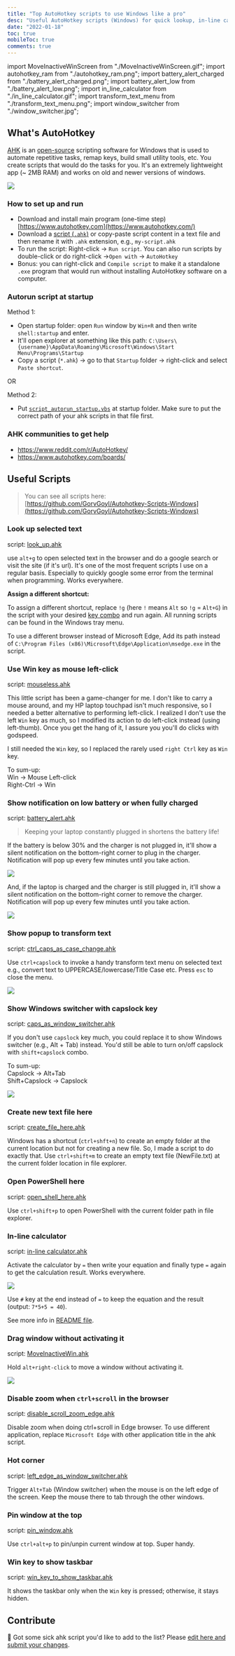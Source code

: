 ```yaml
---
title: "Top AutoHotkey scripts to use Windows like a pro"
desc: "Useful AutoHotkey scripts (Windows) for quick lookup, in-line calculator, remap keys, battery alert, and more"
date: "2022-01-18"
toc: true
mobileToc: true
comments: true
---
```


import MoveInactiveWinScreen from "./MoveInactiveWinScreen.gif";
import autohotkey_ram from "./autohotkey_ram.png";
import battery_alert_charged from "./battery_alert_charged.png";
import battery_alert_low from "./battery_alert_low.png";
import in_line_calculator from "./in_line_calculator.gif";
import transform_text_menu from "./transform_text_menu.png";
import window_switcher from "./window_switcher.jpg";

## What's AutoHotkey

[AHK](https://www.autohotkey.com) is an [open-source](https://github.com/Lexikos/AutoHotkey_L) scripting software for Windows that is used to automate repetitive tasks, remap keys, build small utility tools, etc. You create scripts that would do the tasks for you. It's an extremely lightweight app (~ 2MB RAM) and works on old and newer versions of windows.

<Img src={autohotkey_ram} type="ss" caption="" />

### How to set up and run

- Download and install main program (one-time step) [https://www.autohotkey.com](https://www.autohotkey.com/)
- Download a [script (`.ahk`)](#useful-scripts) or copy-paste script content in a text file and then rename it with `.ahk` extension, e.g., `my-script.ahk`
- To run the script: Right-click -> `Run script`.
  You can also run scripts by double-click or do right-click ->`Open with` -> `AutoHotkey`
- Bonus: you can right-click and `Compile script` to make it a standalone `.exe` program that would run without installing AutoHotkey software on a computer.

### Autorun script at startup

Method 1:

- Open startup folder: open `Run` window by `Win+R` and then write `shell:startup` and enter.
- It'll open explorer at something like this path: `C:\Users\{username}\AppData\Roaming\Microsoft\Windows\Start Menu\Programs\Startup`
- Copy a script (`*.ahk`) -> go to that `Startup` folder -> right-click and select `Paste shortcut`.

OR

Method 2:

- Put [`script_autorun_startup.vbs`](https://github.com/GorvGoyl/Autohotkey-Scripts-Windows/blob/master/script_autorun_startup.vbs) at startup folder. Make sure to put the correct path of your ahk scripts in that file first.

### AHK communities to get help

- https://www.reddit.com/r/AutoHotkey/
- https://www.autohotkey.com/boards/

## Useful Scripts

> You can see all scripts here: [https://github.com/GorvGoyl/Autohotkey-Scripts-Windows](https://github.com/GorvGoyl/Autohotkey-Scripts-Windows)

### Look up selected text

script: [look_up.ahk](https://github.com/GorvGoyl/Autohotkey-Scripts-Windows/blob/master/look_up.ahk)

use `alt+g` to open selected text in the browser and do a google search or visit the site (if it's url). It's one of the most frequent scripts I use on a regular basis. Especially to quickly google some error from the terminal when programming. Works everywhere.

**Assign a different shortcut:**

To assign a different shortcut, replace `!g` (here `!` means `Alt` so `!g` = `Alt+G`) in the script with your desired [key combo](https://www.autohotkey.com/docs/Hotkeys.htm#Symbols) and run again. All running scripts can be found in the Windows tray menu.

To use a different browser instead of Microsoft Edge, Add its path instead of `C:\Program Files (x86)\Microsoft\Edge\Application\msedge.exe` in the script.

### Use Win key as mouse left-click

script: [mouseless.ahk](https://github.com/GorvGoyl/Autohotkey-Scripts-Windows/blob/master/mouseless.ahk)

This little script has been a game-changer for me. I don't like to carry a mouse around, and my HP laptop touchpad isn't much responsive, so I needed a better alternative to performing left-click. I realized I don't use the left `Win` key as much, so I modified its action to do left-click instead (using left-thumb). Once you get the hang of it, I assure you you'll do clicks with godspeed.

I still needed the `Win` key, so I replaced the rarely used `right Ctrl` key as `Win` key.

To sum-up:  
Win → Mouse Left-click  
Right-Ctrl → Win

### Show notification on low battery or when fully charged

script: [battery_alert.ahk](https://github.com/GorvGoyl/Autohotkey-Scripts-Windows/blob/master/battery_alert.ahk)

> Keeping your laptop constantly plugged in shortens the battery life!

If the battery is below 30% and the charger is not plugged in, it'll show a silent notification on the bottom-right corner to plug in the charger. Notification will pop up every few minutes until you take action.

<Img src={battery_alert_low} type="ss" caption="" />

And, if the laptop is charged and the charger is still plugged in, it'll show a silent notification on the bottom-right corner to remove the charger. Notification will pop up every few minutes until you take action.

<Img src={battery_alert_charged} type="ss" caption="" />

### Show popup to transform text

script: [ctrl_caps_as_case_change.ahk](https://github.com/GorvGoyl/Autohotkey-Scripts-Windows/blob/master/ctrl_caps_as_case_change.ahk)

Use `ctrl+capslock` to invoke a handy transform text menu on selected text e.g., convert text to UPPERCASE/lowercase/Title Case etc. Press `esc` to close the menu.

<Img src={transform_text_menu} type="ss" caption="" />

### Show Windows switcher with capslock key

script: [caps_as_window_switcher.ahk](https://github.com/GorvGoyl/Autohotkey-Scripts-Windows/blob/master/caps_as_window_switcher.ahk)

If you don't use `capslock` key much, you could replace it to show Windows switcher (e.g., Alt + Tab) instead. You'd still be able to turn on/off capslock with `shift+capslock` combo.

To sum-up:  
Capslock → Alt+Tab  
Shift+Capslock → Capslock

<Img src={window_switcher} type="ss" caption="" />

### Create new text file here

script: [create_file_here.ahk](https://github.com/GorvGoyl/Autohotkey-Scripts-Windows/blob/master/create_file_here.ahk)

Windows has a shortcut (`ctrl+shft+n`) to create an empty folder at the current location but not for creating a new file. So, I made a script to do exactly that. Use `ctrl+shift+m` to create an empty text file (NewFile.txt) at the current folder location in file explorer.

### Open PowerShell here

script: [open_shell_here.ahk](https://github.com/GorvGoyl/Autohotkey-Scripts-Windows/blob/master/open_shell_here.ahk)

Use `ctrl+shift+p` to open PowerShell with the current folder path in file explorer.

### In-line calculator

script: [in-line calculator.ahk](https://github.com/GorvGoyl/Autohotkey-Scripts-Windows/blob/master/in-line-calculator/in-line%20calculator.ahk)

Activate the calculator by `=` then write your equation and finally type `=` again to get the calculation result. Works everywhere.

<Img src={in_line_calculator} type="ss" caption="" />

Use `#` key at the end instead of `=` to keep the equation and the result (output: `7*5+5 = 40`).

See more info in [README file](https://github.com/GorvGoyl/Autohotkey-Scripts-Windows/blob/master/in-line-calculator/readme.md).

### Drag window without activating it

script: [MoveInactiveWin.ahk](https://github.com/GorvGoyl/Autohotkey-Scripts-Windows/blob/master/move-inactive-window-alt-leftclick/MoveInactiveWin.ahk)

Hold `alt+right-click` to move a window without activating it.

<Img src={MoveInactiveWinScreen} type="ss" caption="" />

### Disable zoom when `ctrl+scroll` in the browser

script: [disable_scroll_zoom_edge.ahk](https://github.com/GorvGoyl/Autohotkey-Scripts-Windows/blob/master/disable_scroll_zoom_edge.ahk)

Disable zoom when doing ctrl+scroll in Edge browser. To use different application, replace `Microsoft Edge` with other application title in the ahk script.

### Hot corner

script: [left_edge_as_window_switcher.ahk](https://github.com/GorvGoyl/Autohotkey-Scripts-Windows/blob/master/left_edge_as_window_switcher.ahk)

Trigger `Alt+Tab` (Window switcher) when the mouse is on the left edge of the screen. Keep the mouse there to tab through the other windows.

### Pin window at the top

script: [pin_window.ahk](https://github.com/GorvGoyl/Autohotkey-Scripts-Windows/blob/master/pin_window.ahk)

Use `ctrl+alt+p` to pin/unpin current window at top. Super handy.

### Win key to show taskbar

script: [win_key_to_show_taskbar.ahk](https://github.com/GorvGoyl/Autohotkey-Scripts-Windows/blob/master/win_key_to_show_taskbar.ahk)

It shows the taskbar only when the `Win` key is pressed; otherwise, it stays hidden.

## Contribute

👋 Got some sick ahk script you'd like to add to the list? Please [edit here and submit your changes](https://github.com/GorvGoyl/Personal-Site-Gourav.io/blob/main/content/blog/autohotkey-scripts-windows/index.md).
